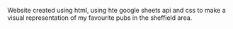 Website created using html, using hte google sheets api and css to make a visual representation of my favourite pubs in the sheffield area.
